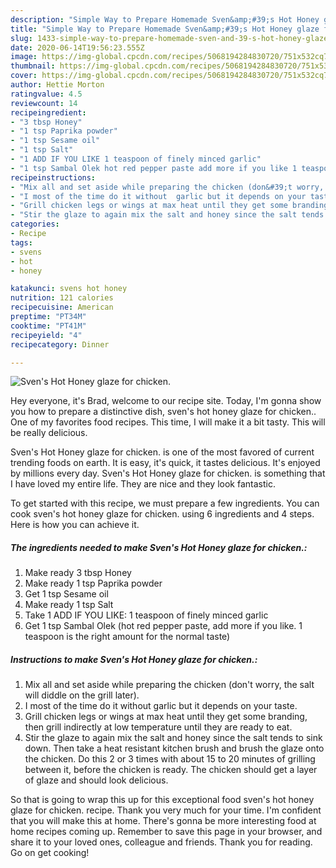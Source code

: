```yaml
---
description: "Simple Way to Prepare Homemade Sven&amp;#39;s Hot Honey glaze for chicken."
title: "Simple Way to Prepare Homemade Sven&amp;#39;s Hot Honey glaze for chicken."
slug: 1433-simple-way-to-prepare-homemade-sven-and-39-s-hot-honey-glaze-for-chicken
date: 2020-06-14T19:56:23.555Z
image: https://img-global.cpcdn.com/recipes/5068194284830720/751x532cq70/svens-hot-honey-glaze-for-chicken-recipe-main-photo.jpg
thumbnail: https://img-global.cpcdn.com/recipes/5068194284830720/751x532cq70/svens-hot-honey-glaze-for-chicken-recipe-main-photo.jpg
cover: https://img-global.cpcdn.com/recipes/5068194284830720/751x532cq70/svens-hot-honey-glaze-for-chicken-recipe-main-photo.jpg
author: Hettie Morton
ratingvalue: 4.5
reviewcount: 14
recipeingredient:
- "3 tbsp Honey"
- "1 tsp Paprika powder"
- "1 tsp Sesame oil"
- "1 tsp Salt"
- "1 ADD IF YOU LIKE 1 teaspoon of finely minced garlic"
- "1 tsp Sambal Olek hot red pepper paste add more if you like 1 teaspoon is the right amount for the normal taste"
recipeinstructions:
- "Mix all and set aside while preparing the chicken (don&#39;t worry,  the salt will diddle on the grill later)."
- "I most of the time do it without  garlic but it depends on your taste."
- "Grill chicken legs or wings at max heat until they get some branding, then grill indirectly at low temperature until they are ready to eat."
- "Stir the glaze to again mix the salt and honey since the salt tends to sink down. Then take a heat resistant kitchen brush and brush the glaze onto the chicken. Do this 2 or 3 times with about 15 to 20 minutes of grilling between it, before the chicken is ready. The chicken should get a layer of glaze and should look delicious."
categories:
- Recipe
tags:
- svens
- hot
- honey

katakunci: svens hot honey 
nutrition: 121 calories
recipecuisine: American
preptime: "PT34M"
cooktime: "PT41M"
recipeyield: "4"
recipecategory: Dinner

---
```



![Sven&#39;s Hot Honey glaze for chicken.](https://img-global.cpcdn.com/recipes/5068194284830720/751x532cq70/svens-hot-honey-glaze-for-chicken-recipe-main-photo.jpg)

Hey everyone, it's Brad, welcome to our recipe site. Today, I'm gonna show you how to prepare a distinctive dish, sven&#39;s hot honey glaze for chicken.. One of my favorites food recipes. This time, I will make it a bit tasty. This will be really delicious.



Sven&#39;s Hot Honey glaze for chicken. is one of the most favored of current trending foods on earth. It is easy, it's quick, it tastes delicious. It's enjoyed by millions every day. Sven&#39;s Hot Honey glaze for chicken. is something that I have loved my entire life. They are nice and they look fantastic.


To get started with this recipe, we must prepare a few ingredients. You can cook sven&#39;s hot honey glaze for chicken. using 6 ingredients and 4 steps. Here is how you can achieve it.

<!--inarticleads1-->

##### The ingredients needed to make Sven&#39;s Hot Honey glaze for chicken.:

1. Make ready 3 tbsp Honey
1. Make ready 1 tsp Paprika powder
1. Get 1 tsp Sesame oil
1. Make ready 1 tsp Salt
1. Take 1 ADD IF YOU LIKE: 1 teaspoon of finely minced garlic
1. Get 1 tsp Sambal Olek (hot red pepper paste, add more if you like. 1 teaspoon is the right amount for the normal taste)




<!--inarticleads2-->

##### Instructions to make Sven&#39;s Hot Honey glaze for chicken.:

1. Mix all and set aside while preparing the chicken (don&#39;t worry,  the salt will diddle on the grill later).
1. I most of the time do it without  garlic but it depends on your taste.
1. Grill chicken legs or wings at max heat until they get some branding, then grill indirectly at low temperature until they are ready to eat.
1. Stir the glaze to again mix the salt and honey since the salt tends to sink down. Then take a heat resistant kitchen brush and brush the glaze onto the chicken. Do this 2 or 3 times with about 15 to 20 minutes of grilling between it, before the chicken is ready. The chicken should get a layer of glaze and should look delicious.




So that is going to wrap this up for this exceptional food sven&#39;s hot honey glaze for chicken. recipe. Thank you very much for your time. I'm confident that you will make this at home. There's gonna be more interesting food at home recipes coming up. Remember to save this page in your browser, and share it to your loved ones, colleague and friends. Thank you for reading. Go on get cooking!
